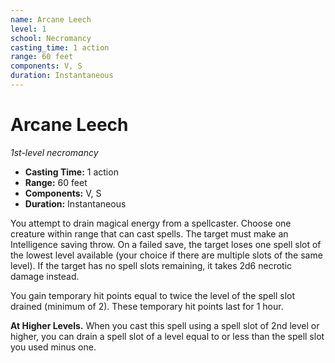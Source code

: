 ```yaml
---
name: Arcane Leech
level: 1
school: Necromancy
casting_time: 1 action
range: 60 feet
components: V, S
duration: Instantaneous
---
```


# Arcane Leech

*1st-level necromancy*
- **Casting Time:** 1 action
- **Range:** 60 feet
- **Components:** V, S
- **Duration:** Instantaneous

You attempt to drain magical energy from a spellcaster. Choose one creature within range that can cast spells. The target must make an Intelligence saving throw. On a failed save, the target loses one spell slot of the lowest level available (your choice if there are multiple slots of the same level). If the target has no spell slots remaining, it takes 2d6 necrotic damage instead.

You gain temporary hit points equal to twice the level of the spell slot drained (minimum of 2). These temporary hit points last for 1 hour.

**At Higher Levels.** When you cast this spell using a spell slot of 2nd level or higher, you can drain a spell slot of a level equal to or less than the spell slot you used minus one.